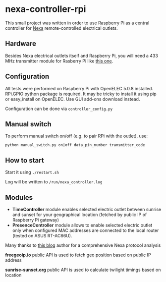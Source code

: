 # nexa-controller-rpi

This small project was written in order to use Raspberry Pi as a central controller
for [Nexa](http://www.nexa.se/PE3-komplett-set-2.htm) remote-controlled electrical outlets.

## Hardware
Besides Nexa electrical outlets itself and Raspberry Pi, you will need a 433 MHz transmitter module
for Rasberry Pi like [this one](http://www.kjell.com/sortiment/el/elektronik/fjarrstyrning/433-mhz-sandarmodul-p88901).

## Configuration
All tests were performed on Raspberry Pi with OpenELEC 5.0.8 installed.
RPi.GPIO python package is required. It may be tricky to install it using pip or easy_install on OpenELEC.
Use GUI add-ons download instead.

Configuration can be done via `controller_config.py`

## Manual switch
To perform manual switch on/off (e.g. to pair RPi with the outlet), use:

`python manual_switch.py on|off data_pin_number transmitter_code`

## How to start
Start it using `./restart.sh`

Log will be written to `/run/nexa_controller.log`

## Modules
* **TimeController** module enables selected electric outlet between sunrise and sunset
for your geographical location (fetched by public IP of Raspberry Pi gateway)
* **PresenceController** module allows to enable selected electric outlet only when
configured MAC addresses are connected to the local router (tested on ASUS RT-AC66U).


Many thanks to [this blog](http://tech.jolowe.se/home-automation-rf-protocols/) author
for a comprehensive Nexa protocol analysis

**freegeoip.io** public API is used to fetch geo position based on public IP address

**sunrise-sunset.org** public API is used to calculate twilight timings based on location
